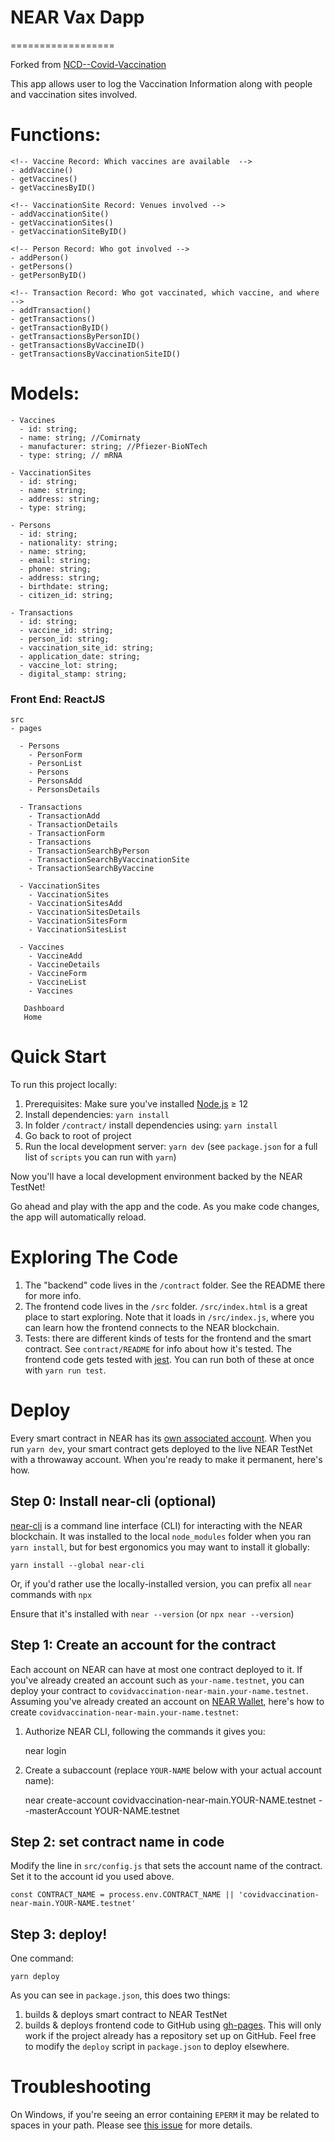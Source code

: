 # NEAR Vax Dapp
==================

Forked from [NCD--Covid-Vaccination](https://github.com/Learn-NEAR/NCD--Covid-Vaccination)


This app allows user to log the Vaccination Information along with people and vaccination sites involved.

# Functions:

```
<!-- Vaccine Record: Which vaccines are available  -->
- addVaccine()
- getVaccines()
- getVaccinesByID()
  
<!-- VaccinationSite Record: Venues involved -->
- addVaccinationSite()
- getVaccinationSites()
- getVaccinationSiteByID()

<!-- Person Record: Who got involved -->
- addPerson()
- getPersons()
- getPersonByID()

<!-- Transaction Record: Who got vaccinated, which vaccine, and where -->
- addTransaction()
- getTransactions()
- getTransactionByID()
- getTransactionsByPersonID()
- getTransactionsByVaccineID()
- getTransactionsByVaccinationSiteID()
```


# Models:

```
- Vaccines
  - id: string;
  - name: string; //Comirnaty
  - manufacturer: string; //Pfiezer-BioNTech
  - type: string; // mRNA 

- VaccinationSites
  - id: string;
  - name: string;
  - address: string;
  - type: string;
  
- Persons
  - id: string;
  - nationality: string;
  - name: string;
  - email: string;
  - phone: string; 
  - address: string;
  - birthdate: string;
  - citizen_id: string; 
  
- Transactions
  - id: string;
  - vaccine_id: string;
  - person_id: string;
  - vaccination_site_id: string;
  - application_date: string;
  - vaccine_lot: string;
  - digital_stamp: string;
```

### Front End: ReactJS

```
src
- pages

  - Persons
    - PersonForm
    - PersonList
    - Persons
    - PersonsAdd
    - PersonsDetails

  - Transactions
    - TransactionAdd
    - TransactionDetails
    - TransactionForm
    - Transactions
    - TransactionSearchByPerson
    - TransactionSearchByVaccinationSite
    - TransactionSearchByVaccine

  - VaccinationSites
    - VaccinationSites
    - VaccinationSitesAdd
    - VaccinationSitesDetails
    - VaccinationSitesForm
    - VaccinationSitesList

  - Vaccines
    - VaccineAdd
    - VaccineDetails
    - VaccineForm
    - VaccineList
    - Vaccines
   
   Dashboard
   Home
```


Quick Start
===========

To run this project locally:

1. Prerequisites: Make sure you've installed [Node.js] ≥ 12
2. Install dependencies: `yarn install` 
3. In folder `/contract/` install dependencies using: `yarn install`
4. Go back to root of project
5. Run the local development server: `yarn dev` (see `package.json` for a full list of `scripts` you can run with `yarn`)

Now you'll have a local development environment backed by the NEAR TestNet!

Go ahead and play with the app and the code. As you make code changes, the app will automatically reload.


Exploring The Code
==================

1. The "backend" code lives in the `/contract` folder. See the README there for
   more info.
2. The frontend code lives in the `/src` folder. `/src/index.html` is a great
   place to start exploring. Note that it loads in `/src/index.js`, where you
   can learn how the frontend connects to the NEAR blockchain.
3. Tests: there are different kinds of tests for the frontend and the smart
   contract. See `contract/README` for info about how it's tested. The frontend
   code gets tested with [jest]. You can run both of these at once with `yarn
   run test`.


   


Deploy
======

Every smart contract in NEAR has its [own associated account][NEAR accounts]. When you run `yarn dev`, your smart contract gets deployed to the live NEAR TestNet with a throwaway account. When you're ready to make it permanent, here's how.


Step 0: Install near-cli (optional)
-------------------------------------

[near-cli] is a command line interface (CLI) for interacting with the NEAR blockchain. It was installed to the local `node_modules` folder when you ran `yarn install`, but for best ergonomics you may want to install it globally:

    yarn install --global near-cli

Or, if you'd rather use the locally-installed version, you can prefix all `near` commands with `npx`

Ensure that it's installed with `near --version` (or `npx near --version`)


Step 1: Create an account for the contract
------------------------------------------

Each account on NEAR can have at most one contract deployed to it. If you've already created an account such as `your-name.testnet`, you can deploy your contract to `covidvaccination-near-main.your-name.testnet`. Assuming you've already created an account on [NEAR Wallet], here's how to create `covidvaccination-near-main.your-name.testnet`:

1. Authorize NEAR CLI, following the commands it gives you:

      near login

2. Create a subaccount (replace `YOUR-NAME` below with your actual account name):

      near create-account covidvaccination-near-main.YOUR-NAME.testnet --masterAccount YOUR-NAME.testnet


Step 2: set contract name in code
---------------------------------

Modify the line in `src/config.js` that sets the account name of the contract. Set it to the account id you used above.

    const CONTRACT_NAME = process.env.CONTRACT_NAME || 'covidvaccination-near-main.YOUR-NAME.testnet'


Step 3: deploy!
---------------

One command:

    yarn deploy

As you can see in `package.json`, this does two things:

1. builds & deploys smart contract to NEAR TestNet
2. builds & deploys frontend code to GitHub using [gh-pages]. This will only work if the project already has a repository set up on GitHub. Feel free to modify the `deploy` script in `package.json` to deploy elsewhere.


Troubleshooting
===============

On Windows, if you're seeing an error containing `EPERM` it may be related to spaces in your path. Please see [this issue](https://github.com/zkat/npx/issues/209) for more details.


  [React]: https://reactjs.org/
  [create-near-app]: https://github.com/near/create-near-app
  [Node.js]: https://nodejs.org/en/download/package-manager/
  [jest]: https://jestjs.io/
  [NEAR accounts]: https://docs.near.org/docs/concepts/account
  [NEAR Wallet]: https://wallet.testnet.near.org/
  [near-cli]: https://github.com/near/near-cli
  [gh-pages]: https://github.com/tschaub/gh-pages
